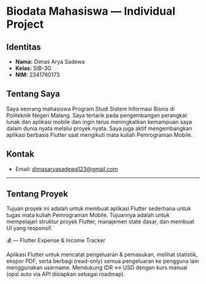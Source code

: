# Biodata Mahasiswa — Individual Project

## Identitas
- **Nama:** Dimas Arya Sadewa
- **Kelas:** SIB-3G  
- **NIM:** 2341760173

## Tentang Saya
Saya seorang mahasiswa Program Studi Sistem Informasi Bisnis di Politeknik Negeri Malang.  Saya tertarik pada pengembangan perangkat lunak dan aplikasi mobile dan ingin terus meningkatkan kemampuan saya dalam dunia nyata melalui proyek nyata. Saya juga aktif mengembangkan aplikasi berbasis Flutter saat mengikuti mata kuliah Pemrograman Mobile.

## Kontak
- Email: dimasaryasadewa123@gmail.com  

---

## Tentang Proyek
Tujuan proyek ini adalah untuk membuat aplikasi Flutter sederhana untuk tugas mata kuliah Pemrograman Mobile. Tujuannya adalah untuk mempelajari struktur proyek Flutter, manajemen state dasar, dan membuat UI yang responsif.

💰 <Expense Manager> — Flutter Expense & Income Tracker

Aplikasi Flutter untuk mencatat pengeluaran & pemasukan, melihat statistik, ekspor PDF, serta berbagi (read-only) semua pengeluaran ke pengguna lain menggunakan username. Mendukung IDR ↔ USD dengan kurs manual (opsi auto via API disiapkan sebagai roadmap).
